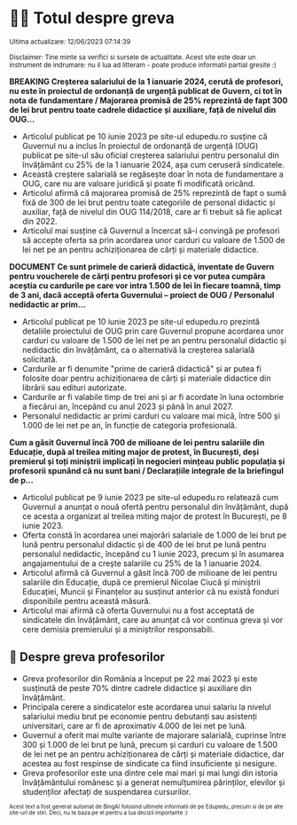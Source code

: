 # 👩‍🏫 Totul despre greva
<sub>Ultima actualizare: 12/06/2023 07:14:39</sub>

<sub>Disclaimer: Tine minte sa verifici si sursele de actualitate. Acest site este doar un instrument de indrumare: nu il lua ad litteram - poate produce informatii partial gresite :)</sub>

**BREAKING Creșterea salariului de la 1 ianuarie 2024, cerută de profesori, nu este în proiectul de ordonanță de urgență publicat de Guvern, ci tot în nota de fundamentare / Majorarea promisă de 25% reprezintă de fapt 300 de lei brut pentru toate cadrele didactice și auxiliare, față de nivelul din OUG...**

- Articolul publicat pe 10 iunie 2023 pe site-ul edupedu.ro susține că Guvernul nu a inclus în proiectul de ordonanță de urgență (OUG) publicat pe site-ul său oficial creșterea salariului pentru personalul din învățământ cu 25% de la 1 ianuarie 2024, așa cum ceruseră sindicatele.
- Această creștere salarială se regăsește doar în nota de fundamentare a OUG, care nu are valoare juridică și poate fi modificată oricând.
- Articolul afirmă că majorarea promisă de 25% reprezintă de fapt o sumă fixă de 300 de lei brut pentru toate categoriile de personal didactic și auxiliar, față de nivelul din OUG 114/2018, care ar fi trebuit să fie aplicat din 2022.
- Articolul mai susține că Guvernul a încercat să-i convingă pe profesori să accepte oferta sa prin acordarea unor carduri cu valoare de 1.500 de lei net pe an pentru achiziționarea de cărți și materiale didactice.

**DOCUMENT Ce sunt primele de carieră didactică, inventate de Guvern pentru voucherele de cărți pentru profesori și ce vor putea cumpăra aceștia cu cardurile pe care vor intra 1.500 de lei în fiecare toamnă, timp de 3 ani, dacă acceptă oferta Guvernului – proiect de OUG / Personalul nedidactic ar prim...**

- Articolul publicat pe 10 iunie 2023 pe site-ul edupedu.ro prezintă detaliile proiectului de OUG prin care Guvernul propune acordarea unor carduri cu valoare de 1.500 de lei net pe an pentru personalul didactic și nedidactic din învățământ, ca o alternativă la creșterea salarială solicitată.
- Cardurile ar fi denumite "prime de carieră didactică" și ar putea fi folosite doar pentru achiziționarea de cărți și materiale didactice din librării sau edituri autorizate.
- Cardurile ar fi valabile timp de trei ani și ar fi acordate în luna octombrie a fiecărui an, începând cu anul 2023 și până în anul 2027.
- Personalul nedidactic ar primi carduri cu valoare mai mică, între 500 și 1.000 de lei net pe an, în funcție de categoria profesională.

**Cum a găsit Guvernul încă 700 de milioane de lei pentru salariile din Educație, după al treilea miting major de protest, în București, deși premierul și toți miniștrii implicați în negocieri mințeau public populația și profesorii spunând că nu sunt bani / Declarațiile integrale de la briefingul de p...**

- Articolul publicat pe 9 iunie 2023 pe site-ul edupedu.ro relatează cum Guvernul a anunțat o nouă ofertă pentru personalul din învățământ, după ce acesta a organizat al treilea miting major de protest în București, pe 8 iunie 2023.
- Oferta constă în acordarea unei majorări salariale de 1.000 de lei brut pe lună pentru personalul didactic și de 400 de lei brut pe lună pentru personalul nedidactic, începând cu 1 iunie 2023, precum și în asumarea angajamentului de a crește salariile cu 25% de la 1 ianuarie 2024.
- Articolul afirmă că Guvernul a găsit încă 700 de milioane de lei pentru salariile din Educație, după ce premierul Nicolae Ciucă și miniștrii Educației, Muncii și Finanțelor au susținut anterior că nu există fonduri disponibile pentru această măsură.
- Articolul mai afirmă că oferta Guvernului nu a fost acceptată de sindicatele din învățământ, care au anunțat că vor continua greva și vor cere demisia premierului și a miniștrilor responsabili.

## 🏫 Despre greva profesorilor

- Greva profesorilor din România a început pe 22 mai 2023 și este susținută de peste 70% dintre cadrele didactice și auxiliare din învățământ.
- Principala cerere a sindicatelor este acordarea unui salariu la nivelul salariului mediu brut pe economie pentru debutanți sau asistenți universitari, care ar fi de aproximativ 4.000 de lei net pe lună.
- Guvernul a oferit mai multe variante de majorare salarială, cuprinse între 300 și 1.000 de lei brut pe lună, precum și carduri cu valoare de 1.500 de lei net pe an pentru achiziționarea de cărți și materiale didactice, dar acestea au fost respinse de sindicate ca fiind insuficiente și nesigure.
- Greva profesorilor este una dintre cele mai mari și mai lungi din istoria învățământului românesc și a generat nemulțumirea părinților, elevilor și studenților afectați de suspendarea cursurilor.


<sub><sub>Acest text a fost generat automat de BingAI folosind ultimele informatii de pe Edupedu, precum si de pe alte site-uri de stiri. Deci, nu te baza pe el pentru a lua decizii importante :)</sub></sub>